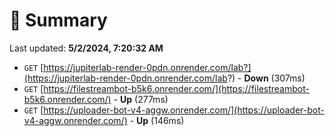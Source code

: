 # 📖 Summary
Last updated: **5/2/2024, 7:20:32 AM**

- `GET` [https://jupiterlab-render-0pdn.onrender.com/lab?](https://jupiterlab-render-0pdn.onrender.com/lab?) - **Down** (307ms)
- `GET` [https://filestreambot-b5k6.onrender.com/](https://filestreambot-b5k6.onrender.com/) - **Up** (277ms)
- `GET` [https://uploader-bot-v4-aggw.onrender.com/](https://uploader-bot-v4-aggw.onrender.com/) - **Up** (146ms)
